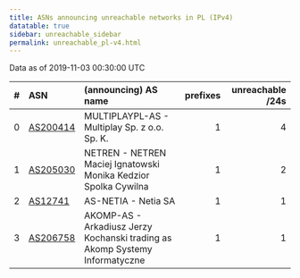 ```yaml
---
title: ASNs announcing unreachable networks in PL (IPv4)
datatable: true
sidebar: unreachable_sidebar
permalink: unreachable_pl-v4.html
---
```


Data as of 2019-11-03 00:30:00 UTC


<div class="datatable-begin"></div>

|   # | ASN                                      | (announcing) AS name                                                        |   prefixes |   unreachable /24s |
|----:|:-----------------------------------------|:----------------------------------------------------------------------------|-----------:|-------------------:|
|   0 | [AS200414](unreachable_AS200414-v4.html) | MULTIPLAYPL-AS - Multiplay Sp. z o.o. Sp. K.                                |          1 |                  4 |
|   1 | [AS205030](unreachable_AS205030-v4.html) | NETREN - NETREN Maciej Ignatowski Monika Kedzior Spolka Cywilna             |          1 |                  2 |
|   2 | [AS12741](unreachable_AS12741-v4.html)   | AS-NETIA - Netia SA                                                         |          1 |                  1 |
|   3 | [AS206758](unreachable_AS206758-v4.html) | AKOMP-AS - Arkadiusz Jerzy Kochanski trading as Akomp Systemy Informatyczne |          1 |                  1 |

<div class="datatable-end"></div>